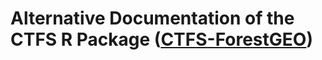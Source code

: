 
<!-- README.md is generated from README.Rmd. Please edit that file -->
Alternative Documentation of the CTFS R Package ([CTFS-ForestGEO](http://ctfs.si.edu/Public/CTFSRPackage/))
===========================================================================================================
